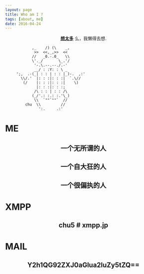 ```yaml
---
layout: page
title: Who am I ?
tags: [about, me]
date: 2016-04-24
---
```

    
<center><a href="http://overthinking.me"><b>想太多</b></a> 么，我懒得去想.</center>


                ,_    /) (\    _,
                 >>  <<,_,>>  <<
                //   _0.-.0_   \\
                \'._/       \_.'/
                 '-.\.--.--./.-'
                 __/ : :Y: : \ _
         ';,  .-(_| : : | : : |_)-.  ,:'
           \\/.'  |: : :|: : :|  `.\//
            (/    |: : :|: : :|    \)
                  |: : :|: : :;
                 /\ : : | : : /\
                (_/'.: :.: :.'\_)
                 \\  `""`""`  //
             chu  \\         //
                   ':.     .:'








#  ME

## <center>一个无所谓的人</center>

## <center>一个自大狂的人</center>

## <center>一个很偏执的人</center>

#  XMPP

## <center>chu5 # xmpp.jp</center>  

#  MAIL

## <center>Y2h1QG92ZXJ0aGlua2luZy5tZQ==</center>

